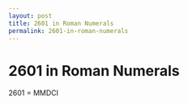 ```yaml
---
layout: post
title: 2601 in Roman Numerals
permalink: 2601-in-roman-numerals
---
```


# 2601 in Roman Numerals

2601 = MMDCI
